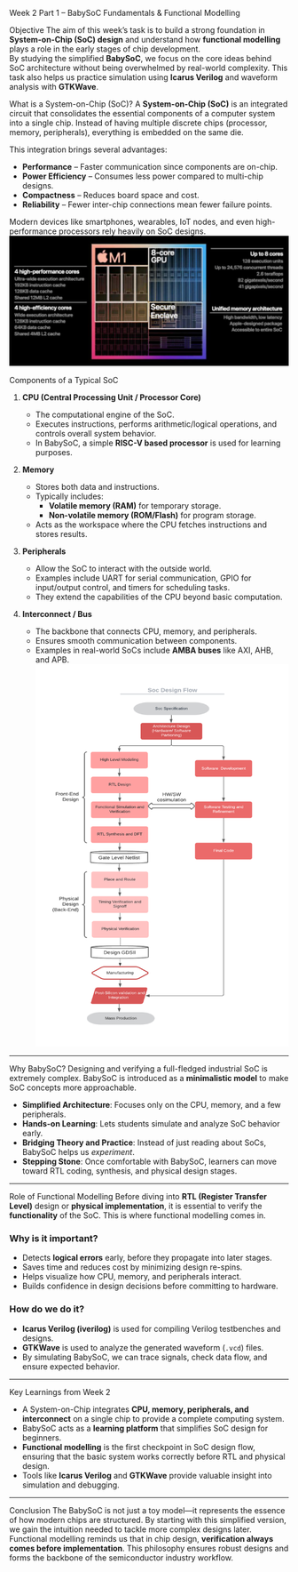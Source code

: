  Week 2 Part 1 – BabySoC Fundamentals & Functional Modelling

Objective
The aim of this week’s task is to build a strong foundation in **System-on-Chip (SoC) design** and understand how **functional modelling** plays a role in the early stages of chip development.  
By studying the simplified **BabySoC**, we focus on the core ideas behind SoC architecture without being overwhelmed by real-world complexity. This task also helps us practice simulation using **Icarus Verilog** and waveform analysis with **GTKWave**.

 What is a System-on-Chip (SoC)?
A **System-on-Chip (SoC)** is an integrated circuit that consolidates the essential components of a computer system into a single chip. Instead of having multiple discrete chips (processor, memory, peripherals), everything is embedded on the same die.  

This integration brings several advantages:
- **Performance** – Faster communication since components are on-chip.
- **Power Efficiency** – Consumes less power compared to multi-chip designs.
- **Compactness** – Reduces board space and cost.
- **Reliability** – Fewer inter-chip connections mean fewer failure points.

Modern devices like smartphones, wearables, IoT nodes, and even high-performance processors rely heavily on SoC designs.
![SoC Diagram](photos/M1IOS6-10a74205c8d8.jpg)


Components of a Typical SoC
1. **CPU (Central Processing Unit / Processor Core)**  
   - The computational engine of the SoC.  
   - Executes instructions, performs arithmetic/logical operations, and controls overall system behavior.  
   - In BabySoC, a simple **RISC-V based processor** is used for learning purposes.

2. **Memory**  
   - Stores both data and instructions.  
   - Typically includes:
     - **Volatile memory (RAM)** for temporary storage.
     - **Non-volatile memory (ROM/Flash)** for program storage.  
   - Acts as the workspace where the CPU fetches instructions and stores results.

3. **Peripherals**  
   - Allow the SoC to interact with the outside world.  
   - Examples include UART for serial communication, GPIO for input/output control, and timers for scheduling tasks.  
   - They extend the capabilities of the CPU beyond basic computation.

4. **Interconnect / Bus**  
   - The backbone that connects CPU, memory, and peripherals.  
   - Ensures smooth communication between components.  
   - Examples in real-world SoCs include **AMBA buses** like AXI, AHB, and APB.
![SoC Diagram](photos/socdesignflow)

---
 Why BabySoC?
Designing and verifying a full-fledged industrial SoC is extremely complex. BabySoC is introduced as a **minimalistic model** to make SoC concepts more approachable.  

- **Simplified Architecture**: Focuses only on the CPU, memory, and a few peripherals.  
- **Hands-on Learning**: Lets students simulate and analyze SoC behavior early.  
- **Bridging Theory and Practice**: Instead of just reading about SoCs, BabySoC helps us *experiment*.  
- **Stepping Stone**: Once comfortable with BabySoC, learners can move toward RTL coding, synthesis, and physical design stages.

---
Role of Functional Modelling
Before diving into **RTL (Register Transfer Level)** design or **physical implementation**, it is essential to verify the **functionality** of the SoC. This is where functional modelling comes in.  

### Why is it important?
- Detects **logical errors** early, before they propagate into later stages.  
- Saves time and reduces cost by minimizing design re-spins.  
- Helps visualize how CPU, memory, and peripherals interact.  
- Builds confidence in design decisions before committing to hardware.

### How do we do it?
- **Icarus Verilog (iverilog)** is used for compiling Verilog testbenches and designs.  
- **GTKWave** is used to analyze the generated waveform (`.vcd`) files.  
- By simulating BabySoC, we can trace signals, check data flow, and ensure expected behavior.

---
 Key Learnings from Week 2
- A System-on-Chip integrates **CPU, memory, peripherals, and interconnect** on a single chip to provide a complete computing system.  
- BabySoC acts as a **learning platform** that simplifies SoC design for beginners.  
- **Functional modelling** is the first checkpoint in SoC design flow, ensuring that the basic system works correctly before RTL and physical design.  
- Tools like **Icarus Verilog** and **GTKWave** provide valuable insight into simulation and debugging.

---

 Conclusion
The BabySoC is not just a toy model—it represents the essence of how modern chips are structured. By starting with this simplified version, we gain the intuition needed to tackle more complex designs later.  
Functional modelling reminds us that in chip design, **verification always comes before implementation**. This philosophy ensures robust designs and forms the backbone of the semiconductor industry workflow.
